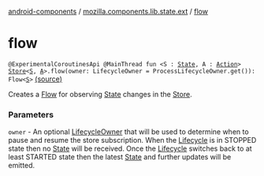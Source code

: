 [android-components](../index.md) / [mozilla.components.lib.state.ext](index.md) / [flow](./flow.md)

# flow

`@ExperimentalCoroutinesApi @MainThread fun <S : `[`State`](../mozilla.components.lib.state/-state.md)`, A : `[`Action`](../mozilla.components.lib.state/-action.md)`> `[`Store`](../mozilla.components.lib.state/-store/index.md)`<`[`S`](flow.md#S)`, `[`A`](flow.md#A)`>.flow(owner: LifecycleOwner = ProcessLifecycleOwner.get()): Flow<`[`S`](flow.md#S)`>` [(source)](https://github.com/mozilla-mobile/android-components/blob/master/components/lib/state/src/main/java/mozilla/components/lib/state/ext/StoreExtensions.kt#L144)

Creates a [Flow](#) for observing [State](../mozilla.components.lib.state/-state.md) changes in the [Store](../mozilla.components.lib.state/-store/index.md).

### Parameters

`owner` - An optional [LifecycleOwner](#) that will be used to determine when to pause and resume
the store subscription. When the [Lifecycle](#) is in STOPPED state then no [State](../mozilla.components.lib.state/-state.md) will be received.
Once the [Lifecycle](#) switches back to at least STARTED state then the latest [State](../mozilla.components.lib.state/-state.md) and further
updates will be emitted.